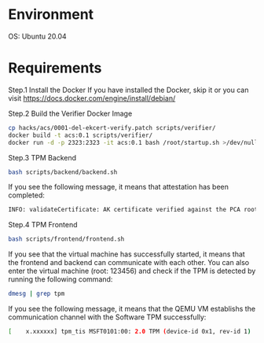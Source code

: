 # Environment

OS: Ubuntu 20.04

# Requirements

Step.1 Install the Docker
If you have installed the Docker, skip it
or you can visit https://docs.docker.com/engine/install/debian/ 

Step.2 Build the Verifier Docker Image
```sh
cp hacks/acs/0001-del-ekcert-verify.patch scripts/verifier/ 
docker build -t acs:0.1 scripts/verifier/
docker run -d -p 2323:2323 -it acs:0.1 bash /root/startup.sh >/dev/null 2>&1
```

Step.3 TPM Backend
```sh
bash scripts/backend/backend.sh
```

If you see the following message, it means that attestation has been completed:
```sh
INFO: validateCertificate: AK certificate verified against the PCA root
```

Step.4 TPM Frontend
```sh
bash scripts/frontend/frontend.sh
```

If you see that the virtual machine has successfully started, it means that the frontend and backend can communicate with each other. You can also enter the virtual machine (root: 123456) and check if the TPM is detected by running the following command:
```sh
dmesg | grep tpm 
```

If you see the following message, it means that the QEMU VM establishs the communication channel with the Software TPM successfully:
```sh
[    x.xxxxxx] tpm_tis MSFT0101:00: 2.0 TPM (device-id 0x1, rev-id 1)
```
